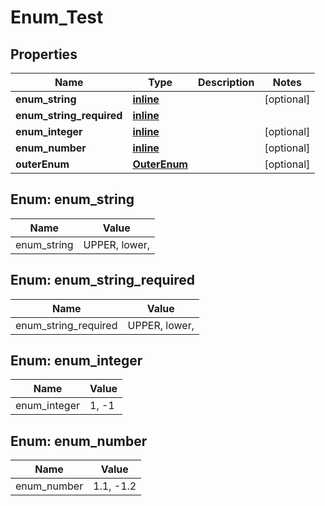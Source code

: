 
# Enum_Test

## Properties
Name | Type | Description | Notes
------------ | ------------- | ------------- | -------------
**enum_string** | [**inline**](#EnumString) |  |  [optional]
**enum_string_required** | [**inline**](#EnumStringRequired) |  | 
**enum_integer** | [**inline**](#EnumInteger) |  |  [optional]
**enum_number** | [**inline**](#EnumNumber) |  |  [optional]
**outerEnum** | [**OuterEnum**](OuterEnum.md) |  |  [optional]


<a name="EnumString"></a>
## Enum: enum_string
Name | Value
---- | -----
enum_string | UPPER, lower, 


<a name="EnumStringRequired"></a>
## Enum: enum_string_required
Name | Value
---- | -----
enum_string_required | UPPER, lower, 


<a name="EnumInteger"></a>
## Enum: enum_integer
Name | Value
---- | -----
enum_integer | 1, -1


<a name="EnumNumber"></a>
## Enum: enum_number
Name | Value
---- | -----
enum_number | 1.1, -1.2



